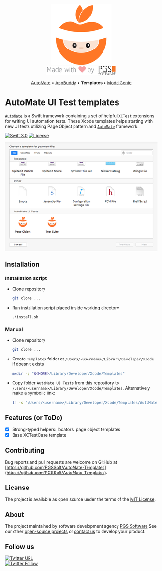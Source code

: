 <div align="center">
    <img src="assets/logo.png" alt="AutoMate, made by PGS Software" />
    <br />
    <img src="assets/made-with-love-by-PGS.png" />
    <p>
      <a href="https://github.com/PGSSoft/AutoMate">AutoMate</a> &bull;
      <a href="https://github.com/PGSSoft/AutoMate-AppBuddy">AppBuddy</a> &bull;
      <b>Templates</b> &bull;
      <a href="https://github.com/PGSSoft/AutoMate-ModelGenie">ModelGenie</a>
    </p>
</div>

# AutoMate UI Test templates

[`AutoMate`](https://github.com/PGSSoft/AutoMate) is a Swift framework containing a set of helpful `XCTest` extensions for writing UI automation tests. Those Xcode templates helps starting with new UI tests utilizing Page Object pattern and [`AutoMate`](https://github.com/PGSSoft/AutoMate) framework.

[![Swift 3.0](https://img.shields.io/badge/Swift-3.0-orange.svg?style=flat)](https://swift.org)
[![License](https://img.shields.io/github/license/PGSSoft/AutoMate-Templates.svg)](https://github.com/PGSSoft/AutoMate-Templates/blob/master/LICENSE)

![Templates](assets/templates.png)

## Installation

### Installation script

- Clone repository <repo path>

    ```bash
    git clone ...
    ```

- Run installation script placed inside working directory

    ```bash
    ./install.sh
    ```

### Manual

- Clone repository <repo path>

    ```bash
    git clone ...
    ```

- Create `Templates` folder at `/Users/<username>/Library/Developer/Xcode` if doesn't exists

    ```bash
    mkdir -p "${HOME}/Library/Developer/Xcode/Templates"
    ```

- Copy folder `AutoMate UI Tests` from this repository to `/Users/<username>/Library/Developer/Xcode/Templates`. Alternatively make a symbolic link:

    ```bash
    ln -s "/Users/<username>/Library/Developer/Xcode/Templates/AutoMate UI Tests" "/full/path/to/repository/working/copy/AutoMate UI Tests"
    ```

## Features (or ToDo)

- [x] Strong-typed helpers: locators, page object templates
- [x] Base XCTestCase template

## Contributing

Bug reports and pull requests are welcome on GitHub at [https://github.com/PGSSoft/AutoMate-Templates](https://github.com/PGSSoft/AutoMate-Templates).

## License

The project is available as open source under the terms of the [MIT License](http://opensource.org/licenses/MIT).

## About
The project maintained by software development agency [PGS Software](https://www.pgs-soft.com)
See our other [open-source projects](https://github.com/PGSSoft) or [contact us](https://www.pgs-soft.com/contact-us) to develop your product.

## Follow us

[![Twitter URL](https://img.shields.io/twitter/url/http/shields.io.svg?style=social)](https://twitter.com/intent/tweet?text=https://github.com/PGSSoft/AutoMate-Templates)  
[![Twitter Follow](https://img.shields.io/twitter/follow/pgssoftware.svg?style=social&label=Follow)](https://twitter.com/pgssoftware)
